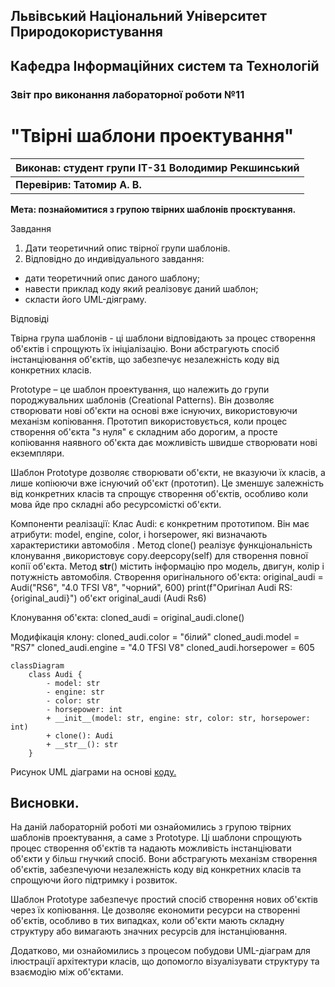 ## Львівський Національний Університет Природокористування
## Кафедра Інформаційних систем та Технологій



### Звіт про виконання лабораторної роботи №11
# "Твірні шаблони проектування"



| Виконав: студент групи ІТ-31 Володимир Рекшинський  |
|-----------------------------------------------------|
| **Перевірив: Татомир А. В.**                        |




**Мета: познайомитися з групою твірних шаблонів проєктування.**

Завдання

1. Дати теоретичний опис твірної групи шаблонів.
2. Відповідно до индивідуального завдання:
- дати теоретичний опис даного шаблону;
- навести приклад коду який реалізовує даний шаблон;
- скласти його UML-діяграму.

Відповіді

Твірна група шаблонів - ці шаблони відповідають за процес створення об'єктів і спрощують їх ініціалізацію. Вони абстрагують спосіб інстанціювання об'єктів, що забезпечує незалежність коду від конкретних класів.

Prototype – це шаблон проектування, що належить до групи породжувальних шаблонів (Creational Patterns). Він дозволяє створювати нові об'єкти на основі вже існуючих, використовуючи механізм копіювання. Прототип використовується, коли процес створення об'єкта "з нуля" є складним або дорогим, а просте копіювання наявного об'єкта дає можливість швидше створювати нові екземпляри.

Шаблон Prototype дозволяє створювати об'єкти, не вказуючи їх класів, а лише копіюючи вже існуючий об'єкт (прототип). Це зменшує залежність від конкретних класів та спрощує створення об'єктів, особливо коли мова йде про складні або ресурсомісткі об'єкти.

Компоненти реалізації:
Клас Audi: є конкретним прототипом. Він має атрибути: model, engine, color, і horsepower, які визначають характеристики автомобіля .
Метод clone() реалізує функціональність клонування ,використовує copy.deepcopy(self) для створення повної копії об'єкта. 
Метод __str__()  містить інформацію про модель, двигун, колір і потужність автомобіля. 
Створення оригінального об'єкта:
original_audi = Audi("RS6", "4.0 TFSI V8", "чорний", 600)
print(f"Оригінал Audi RS: {original_audi}")
об'єкт original_audi   (Audi Rs6)

Клонування об'єкта:
cloned_audi = original_audi.clone()

Модифікація клону:
cloned_audi.color = "білий"
cloned_audi.model = "RS7"
cloned_audi.engine = "4.0 TFSI V8"
cloned_audi.horsepower = 605

```mermaid
classDiagram
    class Audi {
        - model: str
        - engine: str
        - color: str
        - horsepower: int
        + __init__(model: str, engine: str, color: str, horsepower: int)
        + clone(): Audi
        + __str__(): str
    }
```
Рисунок UML діаграми на основі [коду.](./Prototype.py)

## Висновки. 
На даній лабораторній роботі ми ознайомились з групою твірних шаблонів проектування, а саме з Prototype. Ці шаблони спрощують процес створення об'єктів та надають можливість інстанціювати об'єкти у більш гнучкий спосіб. Вони абстрагують механізм створення об'єктів, забезпечуючи незалежність коду від конкретних класів та спрощуючи його підтримку і розвиток.

Шаблон Prototype забезпечує простий спосіб створення нових об'єктів через їх копіювання. Це дозволяє економити ресурси на створенні об'єктів, особливо в тих випадках, коли об'єкти мають складну структуру або вимагають значних ресурсів для інстанціювання.

Додатково, ми ознайомились з процесом побудови UML-діаграм для ілюстрації архітектури класів, що допомогло візуалізувати структуру та взаємодію між об'єктами.

